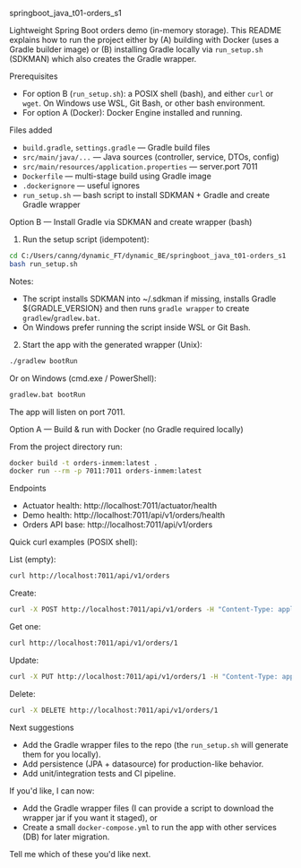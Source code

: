 springboot_java_t01-orders_s1

Lightweight Spring Boot orders demo (in-memory storage). This README explains how to run the project either by (A) building with Docker (uses a Gradle builder image) or (B) installing Gradle locally via `run_setup.sh` (SDKMAN) which also creates the Gradle wrapper.

Prerequisites
- For option B (`run_setup.sh`): a POSIX shell (bash), and either `curl` or `wget`. On Windows use WSL, Git Bash, or other bash environment.
- For option A (Docker): Docker Engine installed and running.

Files added
- `build.gradle`, `settings.gradle` — Gradle build files
- `src/main/java/...` — Java sources (controller, service, DTOs, config)
- `src/main/resources/application.properties` — server.port 7011
- `Dockerfile` — multi-stage build using Gradle image
- `.dockerignore` — useful ignores
- `run_setup.sh` — bash script to install SDKMAN + Gradle and create Gradle wrapper

Option B — Install Gradle via SDKMAN and create wrapper (bash)

1) Run the setup script (idempotent):

```bash
cd C:/Users/canng/dynamic_FT/dynamic_BE/springboot_java_t01-orders_s1
bash run_setup.sh
```

Notes:
- The script installs SDKMAN into ~/.sdkman if missing, installs Gradle ${GRADLE_VERSION} and then runs `gradle wrapper` to create `gradlew`/`gradlew.bat`.
- On Windows prefer running the script inside WSL or Git Bash.

2) Start the app with the generated wrapper (Unix):

```bash
./gradlew bootRun
```

Or on Windows (cmd.exe / PowerShell):

```cmd
gradlew.bat bootRun
```

The app will listen on port 7011.

Option A — Build & run with Docker (no Gradle required locally)

From the project directory run:

```bash
docker build -t orders-inmem:latest .
docker run --rm -p 7011:7011 orders-inmem:latest
```

Endpoints
- Actuator health: http://localhost:7011/actuator/health
- Demo health: http://localhost:7011/api/v1/orders/health
- Orders API base: http://localhost:7011/api/v1/orders

Quick curl examples (POSIX shell):

List (empty):
```bash
curl http://localhost:7011/api/v1/orders
```

Create:
```bash
curl -X POST http://localhost:7011/api/v1/orders -H "Content-Type: application/json" -d '{"item":"Pen","price":2.50}'
```

Get one:
```bash
curl http://localhost:7011/api/v1/orders/1
```

Update:
```bash
curl -X PUT http://localhost:7011/api/v1/orders/1 -H "Content-Type: application/json" -d '{"status":"CONFIRMED","price":2.75}'
```

Delete:
```bash
curl -X DELETE http://localhost:7011/api/v1/orders/1
```

Next suggestions
- Add the Gradle wrapper files to the repo (the `run_setup.sh` will generate them for you locally).
- Add persistence (JPA + datasource) for production-like behavior.
- Add unit/integration tests and CI pipeline.

If you'd like, I can now:
- Add the Gradle wrapper files (I can provide a script to download the wrapper jar if you want it staged), or
- Create a small `docker-compose.yml` to run the app with other services (DB) for later migration.

Tell me which of these you'd like next.
